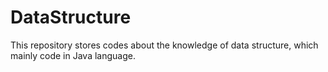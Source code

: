 # DataStructure
This repository stores codes about the knowledge of data structure, which mainly code in Java language.
